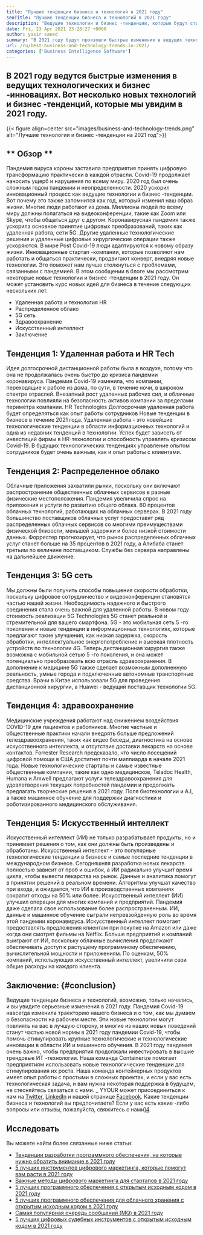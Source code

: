 ```yaml
---
title: "Лучшие тенденции бизнеса и технологий в 2021 году" 
seoTitle: "Лучшие тенденции бизнеса и технологий в 2021 году" 
description: "Ведущие технологии и бизнес -тенденции, которые будут стимулировать каждый бизнес в 2021 году. Я считаю, что каждый бизнес по всему миру должен принять эти новые технологические тенденции." 
date: Fri, 23 Apr 2021 23:28:27 +0000
author: yasir saeed
summary: "В 2021 году будут произошли быстрые изменения в ведущих технологических и бизнес -инновациях. Вот несколько новых технологий и бизнес -тенденций, которые мы увидим в 2021 году." 
url: /ru/best-business-and-technology-trends-in-2021/
categories: ['Business Intelligence Software']
---
```


## В 2021 году ведутся быстрые изменения в ведущих технологических и бизнес -инновациях. Вот несколько новых технологий и бизнес -тенденций, которые мы увидим в 2021 году.

{{< figure align=center src="images/business-and-technology-trends.png" alt="Лучшие технологии и бизнес -тенденции на 2021 год">}}


## ** Обзор **
Пандемия вируса короны заставила предприятия принять цифровую трансформацию практически в каждой отрасли. Covid-19 продолжает наносить ущерб и нарушения по всему миру. 2020 год был очень сложным годом пандемии и неопределенности. 2020 ускорил инновационный процесс как ведущие технологии и бизнес -тенденции. Вот почему это также запомнится как год, который изменил наш образ жизни. Многие люди работают из дома. Миллионы людей по всему миру должны полагаться на видеоконференции, такие как Zoom или Skype, чтобы общаться друг с другом.
Коронавирусная пандемия также ускорила основное принятие цифровых преобразований, таких как удаленная работа, сети 5G. Другие удаленные технологические решения и удаленные цифровые хирургические операции также ускоряются. В мире Post Covid-19 люди адаптируются к новому образу жизни. Инновационные стартап -компании, которые позволяют нам работать и общаться практически, продвигают конверт, внедряя новые технологии. Это поможет нам лучше столкнуться с проблемами, связанными с пандемией. В этом сообщении в блоге мы рассмотрим некоторые новые технологии и бизнес -тенденции в 2021 году. Он может установить курс новых идей для бизнеса в течение следующих нескольких лет.
  * Удаленная работа и технология HR
  * Распределенное облако
  * 5G сеть
  * Здравоохранение
  * Искусственный интеллект
  * Заключение

## Тенденция 1: Удаленная работа и HR Tech
Идея долгосрочной дистанционной работы была в воздухе, потому что она не продолжалась очень быстро до кризиса пандемии коронавируса. Пандемия Covid-19 изменила, что компании, переходящие к работе из дома, по сути, в течение ночи, в широком спектре отраслей. Внезапный рост удаленных рабочих сил, и облачные технологии повлияли на безопасность активов компании за пределами периметра компании.
HR Technologies Долгосрочная удаленная работа будет определяться как опыт работы сотрудников Новые тенденции в бизнесе в течение 2021 года. Удаленная работа - это новейшие технологические тенденции в области информационных технологий и одна из недавних тенденций в технологии. Успех будет зависеть от инвестиций фирмы в HR-технологии и способность управлять кризисом Covid-19. В будущих технологических тенденциях управление опытом сотрудников будет очень важным, как и опыт работы с клиентами.

## Тенденция 2: Распределенное облако
Облачные приложения захватили рынки, поскольку они включают распространение общественных облачных сервисов в разные физические местоположения. Пандемия увеличила спрос на приложения и услуги по развитию общего облака. 60 процентов облачных технологий, работающих на облачных серверах.
В 2021 году большинство поставщиков облачных услуг предоставят ряд распределенных облачных сервисов со многими преимуществами физической близости, меньшей задержки и более низкой стоимости данных. Форрестер прогнозирует, что рынок распределенных облачных услуг станет больше на 35 процентов в 2021 году, а Алибаба станет третьим по величине поставщиком. Службы без сервера направлены на дальнейшее движение.

## Тенденция 3: 5G сеть
Мы должны были получить способы повышения скорости обработки, поскольку цифровое сотрудничество и видеоконференции становятся частью нашей жизни. Необходимость надежного и быстрого соединения стала очень важной для удаленной работы. В новом году стоимость реализации 5G Technologies 5G станет реальной и стремительной для вашего смартфона. 5G - это мобильная сеть 5 -го поколения и новые тенденции в информационных технологиях, которые предлагают такие улучшения, как низкая задержка, скорость обработки, интеллектуальное энергопотребление и высокая плотность устройств по технологии 4G.
Теперь дистанционная хирургия также возможна с мобильной сетью 5 -го поколения, и она может потенциально преобразовать всю отрасль здравоохранения. В дополнение к медицине 5G также сделает возможным дополненную реальность, умные города и подключенные автономные транспортные средства. Врачи в Китае использовали 5G для проведения дистанционной хирургии, а Huawei - ведущий поставщик технологии 5G.

## Тенденция 4: здравоохранение
Медицинские учреждения работают над снижением воздействия COVID-19 для пациентов и работников. Многие частные и общественные практики начали внедрять больше предложений телездравоохранения, таких как видео беседы, диагностика на основе искусственного интеллекта, и отсутствие доставки лекарств на основе контактов. Forrester Research предсказало, что число посещений цифровой помощи в США достигнет почти миллиарда в начале 2021 года.
Новые технологические стартапы и самые известные общественные компании, такие как одно медицинское, Teladoc Health, Humana и Amwell предлагают услуги телездравоохранения для удовлетворения текущих потребностей пандемии и продолжать предлагать творческие решения в 2021 году. Поля биотехнологии и A.I, а также машинное обучение для поддержки диагностики и роботизированного медицинского обслуживания.

## Тенденция 5: Искусственный интеллект
Искусственный интеллект (ИИ) не только разрабатывает продукты, но и принимает решения о том, как они должны быть произведены и обработаны. Искусственный интеллект - это популярные технологические тенденции в бизнесе и самые последние тенденции в международном бизнесе. Сегодняшняя разработка новых лекарств полностью зависит от проб и ошибок, а ИИ радикально улучшит время цикла, чтобы вывести лекарства на рынок. Данные и аналитика помогут в принятии решений в реальном времени. Алгоритмы улучшат качество при входе, и ожидается, что ИИ в производственных компаниях сократит отходы на 50% или более.
Искусственный интеллект (ИИ) улучшил операции для многих компаний и предприятий. Пандемия даже сделала свое использование более распространенным. ИИ, данные и машинное обучение сыграли непревзойденную роль во время этой пандемии коронавируса. Искусственный интеллект помогает предоставлять предложения клиентам при покупке на Amazon или даже когда они смотрят фильмы на Netflix. Больше предприятий и компаний выиграют от ИИ, поскольку облачные вычисления продолжают обеспечивать доступ к растущему программному обеспечению, вычислительной мощности и приложениям. По оценкам, 50% компаний, использующих искусственный интеллект, увеличили свои общие расходы на каждого клиента.

## Заключение: {#conclusion}
Ведущие тенденции бизнеса и технологий, возможно, только начались, и вы увидите серьезные изменения в 2021 году. Пандемия Covid-19 навсегда изменила траекторию нашего бизнеса и о том, как мы думаем о безопасности на рабочем месте. Эти новые технологии могут повлиять на вас в лучшую сторону, и многие из наших новых поведений станут частью новой нормы в 2021 году пандемии Covid-19, чтобы помочь стимулировать крупные технологические и технологические инновации в области ИИ и машинного обучения. В 2021 году пандемия очень важно, чтобы предприятия продолжали инвестировать в высшие трендовые ИТ -технологии.
Наша команда Containerize помогает предприятиям использовать новые технологические тенденции для стимулирования их роста. Наша команда контейнерных продуктов имеет опыт работы с простыми в сложных проектах, и если у вас есть технологическая задача, и вам нужна некоторая поддержка в будущем, не стесняйтесь связаться с нами.
_ YYOUR может присоединиться к нам на [Twitter][1], [LinkedIn][2] и нашей странице [Facebook][3]. Какие тенденции бизнеса и технологий вы предпочитаете? Если у вас есть какие -либо вопросы или отзывы, пожалуйста, свяжитесь с нами][4].

## Исследовать
Вы можете найти более связанные ниже статьи:
  * [Тенденции разработки программного обеспечения, на которые нужно обратить внимание в 2021 году][5]
  * [5 лучших инструментов цифрового маркетинга, которые помогут вам расти в 2021 году][6]
  * [Важные методы цифрового маркетинга для стартапов в 2021 году][7]
  * [5 лучших программного обеспечения с открытым исходным кодом в 2021 году][8]
  * [5 лучших программного обеспечения для облачного хранения с открытым исходным кодом в 2021 году][9]
  * [Самая популярная очередь сообщений (MQ) в 2021 году][10]
  * [5 лучших цифровых судебных инструментов с открытым исходным кодом в 2021 году][11]

  
[1]: https://twitter.com/containerize_co
[2]: https://www.linkedin.com/company/containerize/
[3]: http://facebook.com/containerize
[4]: mailto:yasir.saeed@aspose.com
[5]: https://blog.containerize.com/blockchain-platforms/software-development-trends-to-look-out-for-in-2021/
[6]: https://blog.containerize.com/marketing-automation/5-best-digital-marketing-tools-to-help-you-grow-in-2021/
[7]: https://blog.containerize.com/marketing-automation/important-digital-marketing-practices-for-startups-in-2021/
[8]: https://blog.containerize.com/marketplace/top-5-open-source-marketplace-software-in-2021/
[9]: https://blog.containerize.com/backup-and-sync-software/top-5-open-source-cloud-storage-software-in-2021/
[10]: https://blog.containerize.com/message-queue-software/top-5-open-source-message-queue-software-in-2021/
[11]: https://blog.containerize.com/digital-forensic-tools/top-5-open-source-digital-forensic-tools-in-2021/
